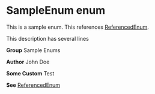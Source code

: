 # SampleEnum enum
This is a sample enum. This references [ReferencedEnum](../Miscellaneous/ReferencedEnum.md).

This description has several lines

**Group** Sample Enums

**Author** John Doe

**Some Custom** Test

**See** [ReferencedEnum](../Miscellaneous/ReferencedEnum.md)
